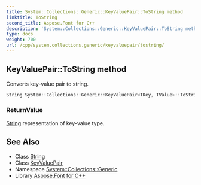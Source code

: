 ```yaml
---
title: System::Collections::Generic::KeyValuePair::ToString method
linktitle: ToString
second_title: Aspose.Font for C++
description: 'System::Collections::Generic::KeyValuePair::ToString method. Converts key-value pair to string in C++.'
type: docs
weight: 700
url: /cpp/system.collections.generic/keyvaluepair/tostring/
---
```

## KeyValuePair::ToString method


Converts key-value pair to string.

```cpp
String System::Collections::Generic::KeyValuePair<TKey, TValue>::ToString() const
```


### ReturnValue

[String](../../../system/string/) representation of key-value type.

## See Also

* Class [String](../../../system/string/)
* Class [KeyValuePair](../)
* Namespace [System::Collections::Generic](../../)
* Library [Aspose.Font for C++](../../../)
